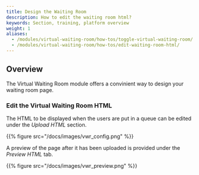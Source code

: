 ```yaml
---
title: Design the Waiting Room
description: How to edit the waiting room html?
keywords: Section, training, platform overview
weight: 1
aliases:
  - /modules/virtual-waiting-room/how-tos/toggle-virtual-waiting-room/
  - /modules/virtual-waiting-room/how-tos/edit-waiting-room-html/
---
```


## Overview

The Virtual Waiting Room module offers a convinient way to design your waiting room page.

### Edit the Virtual Waiting Room HTML

The HTML to be displayed when the users are put in a queue can be edited under the *Upload HTML* section.

{{% figure src="/docs/images/vwr_config.png" %}}


A preview of the page after it has been uploaded is provided under the *Preview HTML* tab.

{{% figure src="/docs/images/vwr_preview.png" %}}
